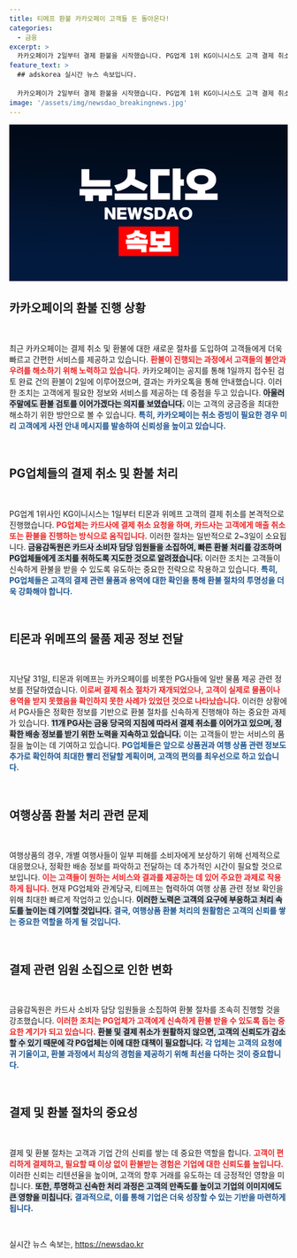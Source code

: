 ```yaml
---
title: 티메프 환불 카카오페이 고객들 돈 돌아온다!
categories:
  - 금융
excerpt: >
  카카오페이가 2일부터 결제 환불을 시작했습니다. PG업계 1위 KG이니시스도 고객 결제 취소 절차에 돌입하며, 소비자들은 신속한 환불을 기대할 수 있게 됐습니다. 티몬과 위메프의 배송 정보가 전달된 가운데, PG사들은 최대한 신속하게 절차를 진행할 방침입니다.
feature_text: >
  ## adskorea 실시간 뉴스 속보입니다.

  카카오페이가 2일부터 결제 환불을 시작했습니다. PG업계 1위 KG이니시스도 고객 결제 취소 절차에 돌입하며, 소비자들은 신속한 환불을 기대할 수 있게 됐습니다. 티몬과 위메프의 배송 정보가 전달된 가운데, PG사들은 최대한 신속하게 절차를 진행할 방침입니다.
image: '/assets/img/newsdao_breakingnews.jpg'
---
```


<p><img src="/assets/img/newsdao_breakingnews.jpg" alt="adskorea 속보" /></p>

<h2 data-ke-size="size26">카카오페이의 환불 진행 상황</h2>

<p data-ke-size="size16">&nbsp;</p>

<p>최근 카카오페이는 결제 취소 및 환불에 대한 새로운 절차를 도입하여 고객들에게 더욱 빠르고 간편한 서비스를 제공하고 있습니다. <b><span style="color: #ee2323;">환불이 진행되는 과정에서 고객들의 불안과 우려를 해소하기 위해 노력하고 있습니다.</span></b> 카카오페이는 공지를 통해 1일까지 접수된 검토 완료 건의 환불이 2일에 이루어졌으며, 결과는 카카오톡을 통해 안내했습니다. 이러한 조치는 고객에게 필요한 정보와 서비스를 제공하는 데 중점을 두고 있습니다. <b><span style="background-color: #21538527;">아울러 주말에도 환불 검토를 이어가겠다는 의지를 보였습니다.</span></b> 이는 고객의 궁금증을 최대한 해소하기 위한 방안으로 볼 수 있습니다. <b><span style="color: #1a5490;">특히, 카카오페이는 취소 증빙이 필요한 경우 미리 고객에게 사전 안내 메시지를 발송하여 신뢰성을 높이고 있습니다.</span></b></p>

<p data-ke-size="size16">&nbsp;</p>

<h2 data-ke-size="size26">PG업체들의 결제 취소 및 환불 처리</h2>

<p data-ke-size="size16">&nbsp;</p>

<p>PG업계 1위사인 KG이니시스는 1일부터 티몬과 위메프 고객의 결제 취소를 본격적으로 진행했습니다. <b><span style="color: #ee2323;">PG업체는 카드사에 결제 취소 요청을 하며, 카드사는 고객에게 매출 취소 또는 환불을 진행하는 방식으로 움직입니다.</span></b> 이러한 절차는 일반적으로 2~3일이 소요됩니다. <b><span style="background-color: #21538527;">금융감독원은 카드사 소비자 담당 임원들을 소집하여, 빠른 환불 처리를 강조하며 PG업체들에게 조치를 취하도록 지도한 것으로 알려졌습니다.</span></b> 이러한 조치는 고객들이 신속하게 환불을 받을 수 있도록 유도하는 중요한 전략으로 작용하고 있습니다. <b><span style="color: #1a5490;">특히, PG업체들은 고객의 결제 관련 물품과 용역에 대한 확인을 통해 환불 절차의 투명성을 더욱 강화해야 합니다.</span></b></p>

<p data-ke-size="size16">&nbsp;</p>

<h2 data-ke-size="size26">티몬과 위메프의 물품 제공 정보 전달</h2>

<p data-ke-size="size16">&nbsp;</p>

<p>지난달 31일, 티몬과 위메프는 카카오페이를 비롯한 PG사들에 일반 물품 제공 관련 정보를 전달하였습니다. <b><span style="color: #ee2323;">이로써 결제 취소 절차가 재개되었으나, 고객이 실제로 물품이나 용역을 받지 못했음을 확인하지 못한 사례가 있었던 것으로 나타났습니다.</span></b> 이러한 상황에서 PG사들은 정확한 정보를 기반으로 환불 절차를 신속하게 진행해야 하는 중요한 과제가 있습니다. <b><span style="background-color: #21538527;">11개 PG사는 금융 당국의 지침에 따라서 결제 취소를 이어가고 있으며, 정확한 배송 정보를 받기 위한 노력을 지속하고 있습니다.</span></b> 이는 고객들이 받는 서비스의 품질을 높이는 데 기여하고 있습니다. <b><span style="color: #1a5490;">PG업체들은 앞으로 상품권과 여행 상품 관련 정보도 추가로 확인하여 최대한 빨리 전달할 계획이며, 고객의 편의를 최우선으로 하고 있습니다.</span></b></p>

<p data-ke-size="size16">&nbsp;</p>

<h2 data-ke-size="size26">여행상품 환불 처리 관련 문제</h2>

<p data-ke-size="size16">&nbsp;</p>

<p>여행상품의 경우, 개별 여행사들이 일부 피해를 소비자에게 보상하기 위해 선제적으로 대응했으나, 정확한 배송 정보를 파악하고 전달하는 데 추가적인 시간이 필요할 것으로 보입니다. <b><span style="color: #ee2323;">이는 고객들이 원하는 서비스와 결과를 제공하는 데 있어 주요한 과제로 작용하게 됩니다.</span></b> 현재 PG업체와 관계당국, 티메프는 협력하여 여행 상품 관련 정보 확인을 위해 최대한 빠르게 작업하고 있습니다. <b><span style="background-color: #21538527;">이러한 노력은 고객의 요구에 부응하고 처리 속도를 높이는 데 기여할 것입니다.</span></b> <b><span style="color: #1a5490;">결국, 여행상품 환불 처리의 원활함은 고객의 신뢰를 쌓는 중요한 역할을 하게 될 것입니다.</span></b></p>

<p data-ke-size="size16">&nbsp;</p>

<h2 data-ke-size="size26">결제 관련 임원 소집으로 인한 변화</h2>

<p data-ke-size="size16">&nbsp;</p>

<p>금융감독원은 카드사 소비자 담당 임원들을 소집하여 환불 절차를 조속히 진행할 것을 강조했습니다. <b><span style="color: #ee2323;">이러한 조치는 PG업체가 고객에게 신속하게 환불 받을 수 있도록 돕는 중요한 계기가 되고 있습니다.</span></b> <b><span style="background-color: #21538527;">환불 및 결제 취소가 원활하지 않으면, 고객의 신뢰도가 감소할 수 있기 때문에 각 PG업체는 이에 대한 대책이 필요합니다.</span></b> <b><span style="color: #1a5490;">각 업체는 고객의 요청에 귀 기울이고, 환불 과정에서 최상의 경험을 제공하기 위해 최선을 다하는 것이 중요합니다.</span></b></p>

<p data-ke-size="size16">&nbsp;</p>

<h2 data-ke-size="size26">결제 및 환불 절차의 중요성</h2>

<p data-ke-size="size16">&nbsp;</p>

<p>결제 및 환불 절차는 고객과 기업 간의 신뢰를 쌓는 데 중요한 역할을 합니다. <b><span style="color: #ee2323;">고객이 편리하게 결제하고, 필요할 때 이상 없이 환불받는 경험은 기업에 대한 신뢰도를 높입니다.</span></b> 이러한 신뢰는 리텐션율을 높이며, 고객의 향후 거래를 유도하는 데 긍정적인 영향을 미칩니다. <b><span style="background-color: #21538527;">또한, 투명하고 신속한 처리 과정은 고객의 만족도를 높이고 기업의 이미지에도 큰 영향을 미칩니다.</span></b> <b><span style="color: #1a5490;">결과적으로, 이를 통해 기업은 더욱 성장할 수 있는 기반을 마련하게 됩니다.</span></b></p>

<p data-ke-size="size16">&nbsp;</p>
실시간 뉴스 속보는, <a href="https://newsdao.kr" rel="dofollow">https://newsdao.kr</a>


